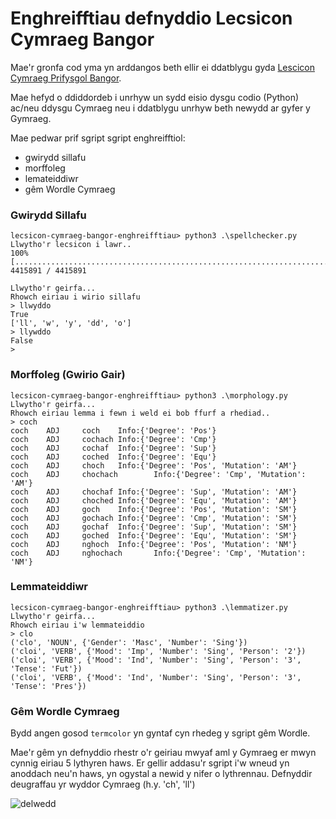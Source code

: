# Enghreifftiau defnyddio Lecsicon Cymraeg Bangor 

Mae'r gronfa cod yma yn arddangos beth ellir ei ddatblygu gyda [Lescicon Cymraeg Prifysgol Bangor](https://github.com/techiaith/lecsicon-cymraeg-bangor).

Mae hefyd o ddiddordeb i unrhyw un sydd eisio dysgu codio (Python) ac/neu ddysgu Cymraeg neu i ddatblygu unrhyw beth newydd ar gyfer y Gymraeg. 

Mae pedwar prif sgript sgript enghreifftiol:

 - gwirydd sillafu
 - morffoleg
 - lemateiddiwr
 - gêm Wordle Cymraeg



### Gwirydd Sillafu

```
lecsicon-cymraeg-bangor-enghreifftiau> python3 .\spellchecker.py
Llwytho'r lecsicon i lawr..
100% [..........................................................................] 4415891 / 4415891

Llwytho'r geirfa...
Rhowch eiriau i wirio sillafu
> llwyddo
True
['ll', 'w', 'y', 'dd', 'o']
> llywddo
False
>
```

### Morffoleg (Gwirio Gair)

```
lecsicon-cymraeg-bangor-enghreifftiau> python3 .\morphology.py
Llwytho'r geirfa...
Rhowch eiriau lemma i fewn i weld ei bob ffurf a rhediad..
> coch
coch    ADJ     coch    Info:{'Degree': 'Pos'}
coch    ADJ     cochach Info:{'Degree': 'Cmp'}
coch    ADJ     cochaf  Info:{'Degree': 'Sup'}
coch    ADJ     coched  Info:{'Degree': 'Equ'}
coch    ADJ     choch   Info:{'Degree': 'Pos', 'Mutation': 'AM'}
coch    ADJ     chochach        Info:{'Degree': 'Cmp', 'Mutation': 'AM'}
coch    ADJ     chochaf Info:{'Degree': 'Sup', 'Mutation': 'AM'}
coch    ADJ     choched Info:{'Degree': 'Equ', 'Mutation': 'AM'}
coch    ADJ     goch    Info:{'Degree': 'Pos', 'Mutation': 'SM'}
coch    ADJ     gochach Info:{'Degree': 'Cmp', 'Mutation': 'SM'}
coch    ADJ     gochaf  Info:{'Degree': 'Sup', 'Mutation': 'SM'}
coch    ADJ     goched  Info:{'Degree': 'Equ', 'Mutation': 'SM'}
coch    ADJ     nghoch  Info:{'Degree': 'Pos', 'Mutation': 'NM'}
coch    ADJ     nghochach       Info:{'Degree': 'Cmp', 'Mutation': 'NM'}
```


### Lemmateiddiwr

```
lecsicon-cymraeg-bangor-enghreifftiau> python3 .\lemmatizer.py
Llwytho'r geirfa...
Rhowch eiriau i'w lemmateiddio
> clo
('clo', 'NOUN', {'Gender': 'Masc', 'Number': 'Sing'})
('cloi', 'VERB', {'Mood': 'Imp', 'Number': 'Sing', 'Person': '2'})
('cloi', 'VERB', {'Mood': 'Ind', 'Number': 'Sing', 'Person': '3', 'Tense': 'Fut'})
('cloi', 'VERB', {'Mood': 'Ind', 'Number': 'Sing', 'Person': '3', 'Tense': 'Pres'})
```

### Gêm Wordle Cymraeg

Bydd angen gosod `termcolor` yn gyntaf cyn rhedeg y sgript gêm Wordle. 

Mae'r gêm yn defnyddio rhestr o'r geiriau mwyaf aml y Gymraeg er mwyn cynnig eiriau 5 lythyren haws. Er gellir addasu'r sgript i'w wneud yn anoddach neu'n haws, yn ogystal a newid y nifer o lythrennau. Defnyddir deugraffau yr wyddor Cymraeg (h.y. 'ch', 'll') 
 
![delwedd](https://user-images.githubusercontent.com/8668769/150759601-4d1d8caf-3f61-410d-a089-12604cf10296.png)


